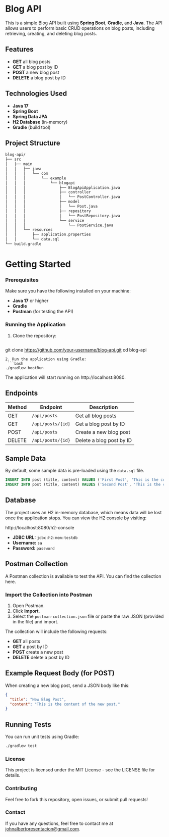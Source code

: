 # Blog API

This is a simple Blog API built using **Spring Boot**, **Gradle**, and **Java**. The API allows users to perform basic CRUD operations on blog posts, including retrieving, creating, and deleting blog posts.

## Features

- **GET** all blog posts
- **GET** a blog post by ID
- **POST** a new blog post
- **DELETE** a blog post by ID

## Technologies Used

- **Java 17**
- **Spring Boot**
- **Spring Data JPA**
- **H2 Database** (in-memory)
- **Gradle** (build tool)

## Project Structure

```bash
blog-api/
├── src
│   ├── main
│   │   ├── java
│   │   │   └── com
│   │   │       └── example
│   │   │           └── blogapi
│   │   │               ├── BlogApiApplication.java
│   │   │               ├── controller
│   │   │               │   └── PostController.java
│   │   │               ├── model
│   │   │               │   └── Post.java
│   │   │               ├── repository
│   │   │               │   └── PostRepository.java
│   │   │               └── service
│   │   │                   └── PostService.java
│   │   └── resources
│   │       ├── application.properties
│   │       └── data.sql
└── build.gradle
```

# Getting Started
### Prerequisites

Make sure you have the following installed on your machine:

- **Java 17** or higher
- **Gradle**
- **Postman** (for testing the API)
  
### Running the Application
1. Clone the repository:
   ```bash
  git clone https://github.com/your-username/blog-api.git
  cd blog-api
  ```
2. Run the application using Gradle:
   ```bash
  ./gradlew bootRun
  ```

The application will start running on http://localhost:8080.

## Endpoints

| Method | Endpoint              | Description                  |
|--------|-----------------------|------------------------------|
| GET    | `/api/posts`           | Get all blog posts            |
| GET    | `/api/posts/{id}`      | Get a blog post by ID         |
| POST   | `/api/posts`           | Create a new blog post        |
| DELETE | `/api/posts/{id}`      | Delete a blog post by ID      |

## Sample Data

By default, some sample data is pre-loaded using the `data.sql` file.

```sql
INSERT INTO post (title, content) VALUES ('First Post', 'This is the content of the first post.');
INSERT INTO post (title, content) VALUES ('Second Post', 'This is the content of the second post.');
```

## Database

The project uses an H2 in-memory database, which means data will be lost once the application stops. You can view the H2 console by visiting:

http://localhost:8080/h2-console


- **JDBC URL:** `jdbc:h2:mem:testdb`
- **Username:** `sa`
- **Password:** `password`

## Postman Collection

A Postman collection is available to test the API. You can find the collection here.

### Import the Collection into Postman

1. Open Postman.
2. Click **Import**.
3. Select the `postman-collection.json` file or paste the raw JSON (provided in the file) and import.

The collection will include the following requests:

- **GET** all posts
- **GET** a post by ID
- **POST** create a new post
- **DELETE** delete a post by ID

## Example Request Body (for POST)

When creating a new blog post, send a JSON body like this:

```json
{
  "title": "New Blog Post",
  "content": "This is the content of the new post."
}
```
## Running Tests

You can run unit tests using Gradle:

```bash
./gradlew test
```

### License
This project is licensed under the MIT License - see the LICENSE file for details.

### Contributing
Feel free to fork this repository, open issues, or submit pull requests!

### Contact
If you have any questions, feel free to contact me at johnalbertpresentacion@gmail.com.
